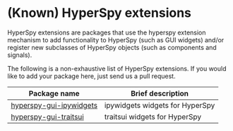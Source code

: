# (Known) HyperSpy extensions

HyperSpy extensions are packages that use the hyperspy extension mechanism to add functionality to HyperSpy (such as GUI widgets) and/or register new subclasses of HyperSpy objects (such as components and signals).

The following is a non-exhaustive list of HyperSpy extensions. If you would like to add your package here, just send us a pull request.

| Package name                                                                   | Brief description               |
|--------------------------------------------------------------------------------|---------------------------------|
| [hyperspy-gui-ipywidgets](https://github.com/hyperspy/hyperspy_gui_ipywidgets) | ipywidgets widgets for HyperSpy |
| [hyperspy-gui-traitsui](https://github.com/hyperspy/hyperspy_gui_traitsui)     | traitsui widgets for HyperSpy   |
